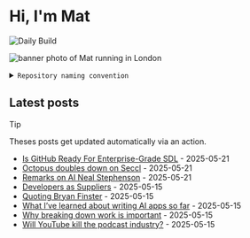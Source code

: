 # Hi, I'm Mat

![Daily Build](https://github.com/mat-0/mat-0/workflows/Daily%20Build/badge.svg)

![banner photo of Mat running in London](https://raw.githubusercontent.com/mat-0/mat-0/master/images/gh-header-image-cropped.jpg)

<details><summary><code>Repository naming convention</code></summary>
  
Repositories, where possible, are lowercase with underscores and follow the naming conventions below. 

  
- For demonstrations or proof of concepts, use the format `demo_name`.
- Boilerplate or templates are named in the format `template_name`.
  - where appropriate these are also published through GitHub pages and will be available at `username.github.io/repo_name`.
- WordPress-related content (mostly plugins) are prefixed with `wp_`.
- Twitter bots are prefixed with `bot_`.
- Standard repositories are named as they are, sometimes this might be a domain name e.g. `thechels.uk`.
</details>

## Latest posts

> [!TIP]
> Theses posts get updated automatically via an action.

<!-- blog starts -->
- [Is GitHub Ready For Enterprise-Grade SDL](https://thechels.uk/is-github-ready-for-enterprise-grade-sdl) - 2025-05-21
- [Octopus doubles down on Seccl](https://thechels.uk/octopus-doubles-down-on-seccl) - 2025-05-21
- [Remarks on AI Neal Stephenson](https://thechels.uk/remarks-on-ai-neal-stephenson) - 2025-05-21
- [Developers as Suppliers](https://thechels.uk/developers-as-suppliers) - 2025-05-15
- [Quoting Bryan Finster](https://thechels.uk/quoting-bryan-finster) - 2025-05-15
- [What I’ve learned about writing AI apps so far](https://thechels.uk/what-i've-learned-about-writing-ai-apps-so-far) - 2025-05-15
- [Why breaking down work is important](https://thechels.uk/why-breaking-down-work-is-important) - 2025-05-15
- [Will YouTube kill the podcast industry?](https://thechels.uk/will-youtube-kill-the-podcast-industry) - 2025-05-15
<!-- blog ends -->

